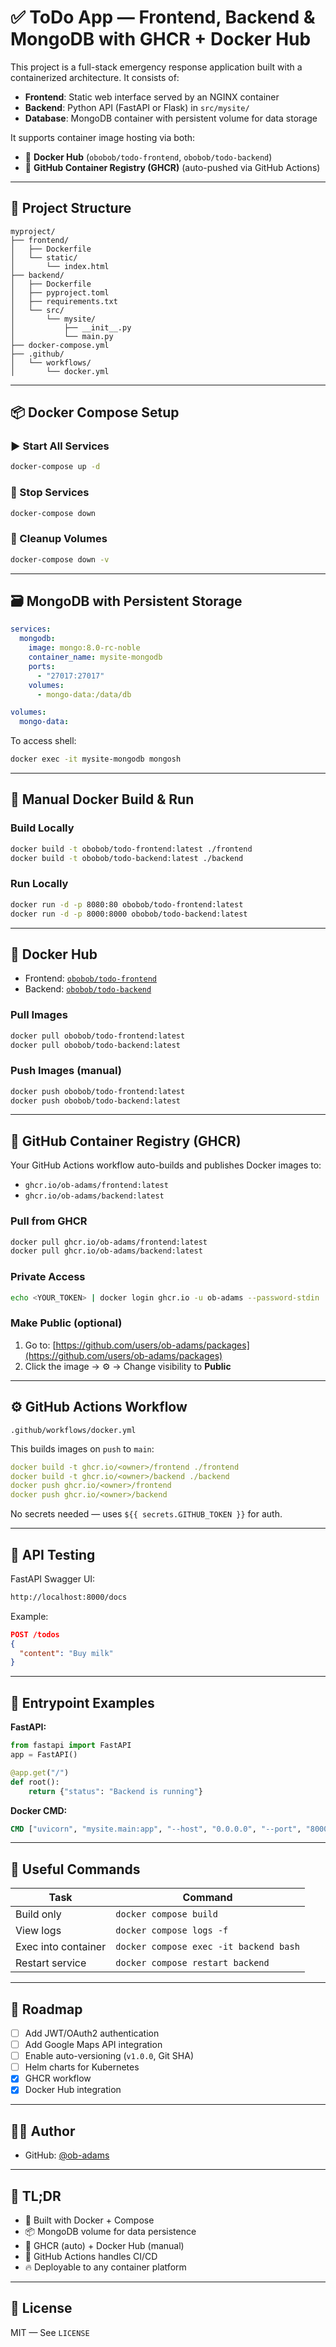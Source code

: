 # ✅ ToDo App — Frontend, Backend & MongoDB with GHCR + Docker Hub

This project is a full-stack emergency response application built with a containerized architecture. It consists of:

- **Frontend**: Static web interface served by an NGINX container
- **Backend**: Python API (FastAPI or Flask) in `src/mysite/`
- **Database**: MongoDB container with persistent volume for data storage

It supports container image hosting via both:

- 🐳 **Docker Hub** (`obobob/todo-frontend`, `obobob/todo-backend`)
- 🐙 **GitHub Container Registry (GHCR)** (auto-pushed via GitHub Actions)

---

## 📁 Project Structure

```
myproject/
├── frontend/
│   ├── Dockerfile
│   └── static/
│       └── index.html
├── backend/
│   ├── Dockerfile
│   ├── pyproject.toml
│   ├── requirements.txt
│   └── src/
│       └── mysite/
│           ├── __init__.py
│           └── main.py
├── docker-compose.yml
├── .github/
│   └── workflows/
│       └── docker.yml
```

---

## 📦 Docker Compose Setup

### ▶️ Start All Services

```bash
docker-compose up -d
```

### 🛑 Stop Services

```bash
docker-compose down
```

### 🧼 Cleanup Volumes

```bash
docker-compose down -v
```

---

## 🗃️ MongoDB with Persistent Storage

```yaml
services:
  mongodb:
    image: mongo:8.0-rc-noble
    container_name: mysite-mongodb
    ports:
      - "27017:27017"
    volumes:
      - mongo-data:/data/db

volumes:
  mongo-data:
```

To access shell:

```bash
docker exec -it mysite-mongodb mongosh
```

---

## 🚀 Manual Docker Build & Run

### Build Locally

```bash
docker build -t obobob/todo-frontend:latest ./frontend
docker build -t obobob/todo-backend:latest ./backend
```

### Run Locally

```bash
docker run -d -p 8080:80 obobob/todo-frontend:latest
docker run -d -p 8000:8000 obobob/todo-backend:latest
```

---

## 🐳 Docker Hub

- Frontend: [`obobob/todo-frontend`](https://hub.docker.com/r/obobob/todo-frontend)
- Backend: [`obobob/todo-backend`](https://hub.docker.com/r/obobob/todo-backend)

### Pull Images

```bash
docker pull obobob/todo-frontend:latest
docker pull obobob/todo-backend:latest
```

### Push Images (manual)

```bash
docker push obobob/todo-frontend:latest
docker push obobob/todo-backend:latest
```

---

## 🐙 GitHub Container Registry (GHCR)

Your GitHub Actions workflow auto-builds and publishes Docker images to:

- `ghcr.io/ob-adams/frontend:latest`
- `ghcr.io/ob-adams/backend:latest`

### Pull from GHCR

```bash
docker pull ghcr.io/ob-adams/frontend:latest
docker pull ghcr.io/ob-adams/backend:latest
```

### Private Access

```bash
echo <YOUR_TOKEN> | docker login ghcr.io -u ob-adams --password-stdin
```

### Make Public (optional)

1. Go to: [https://github.com/users/ob-adams/packages](https://github.com/users/ob-adams/packages)
2. Click the image → ⚙️ → Change visibility to **Public**

---

## ⚙️ GitHub Actions Workflow

`.github/workflows/docker.yml`

This builds images on `push` to `main`:

```yaml
docker build -t ghcr.io/<owner>/frontend ./frontend
docker build -t ghcr.io/<owner>/backend ./backend
docker push ghcr.io/<owner>/frontend
docker push ghcr.io/<owner>/backend
```

No secrets needed — uses `${{ secrets.GITHUB_TOKEN }}` for auth.

---

## 🧪 API Testing

FastAPI Swagger UI:

```bash
http://localhost:8000/docs
```

Example:

```json
POST /todos
{
  "content": "Buy milk"
}
```

---

## 🧠 Entrypoint Examples

**FastAPI:**

```python
from fastapi import FastAPI
app = FastAPI()

@app.get("/")
def root():
    return {"status": "Backend is running"}
```

**Docker CMD:**

```Dockerfile
CMD ["uvicorn", "mysite.main:app", "--host", "0.0.0.0", "--port", "8000"]
```

---

## 🔧 Useful Commands

| Task                | Command                                |
| ------------------- | -------------------------------------- |
| Build only          | `docker compose build`                 |
| View logs           | `docker compose logs -f`               |
| Exec into container | `docker compose exec -it backend bash` |
| Restart service     | `docker compose restart backend`       |

---

## 🧭 Roadmap

- [ ] Add JWT/OAuth2 authentication
- [ ] Add Google Maps API integration
- [ ] Enable auto-versioning (`v1.0.0`, Git SHA)
- [ ] Helm charts for Kubernetes
- [x] GHCR workflow
- [x] Docker Hub integration

---

## 👨‍💻 Author

- GitHub: [@ob-adams](https://github.com/ob-adams)

---

## 🧠 TL;DR

- 🐳 Built with Docker + Compose
- 📦 MongoDB volume for data persistence
- 🚀 GHCR (auto) + Docker Hub (manual)
- 🔁 GitHub Actions handles CI/CD
- 🔥 Deployable to any container platform

---

## 📜 License

MIT — See `LICENSE`
